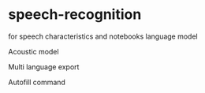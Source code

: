 # speech-recognition
for speech characteristics
and notebooks
language model

Acoustic model 

Multi language export


Autofill command
